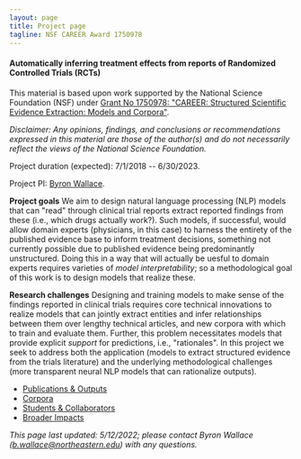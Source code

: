 ```yaml
---
layout: page
title: Project page
tagline: NSF CAREER Award 1750978
---
```


#### Automatically inferring treatment effects from reports of Randomized Controlled Trials (RCTs)

This material is based upon work supported by the National Science Foundation (NSF) under [Grant No 1750978: "CAREER: Structured Scientific Evidence Extraction: Models and Corpora"](https://www.nsf.gov/awardsearch/showAward?AWD_ID=1750978).


*Disclaimer: Any opinions, findings, and conclusions or recommendations expressed in this material are those of the author(s) and do not necessarily reflect the views of the National Science Foundation.*

Project duration (expected): 7/1/2018 -- 6/30/2023.

Project PI: [Byron Wallace](http://www.byronwallace.com).

**Project goals** We aim to design natural language processing (NLP) models that can "read" through clinical trial reports extract reported findings from these (i.e., which drugs actually work?). Such models, if successful, would allow domain experts (physicians, in this case) to harness the entirety of the published evidence base to inform treatment decisions, something not currently possible due to published evidence being predominantly unstructured. Doing this in a way that will actually be uesful to domain experts requires varieties of *model interpretability*; so a methodological goal of this work is to design models that realize these.

**Research challenges** Designing and training models to make sense of the findings reported in clinical trials requires core technical innovations to realize models that can jointly extract entities and infer relationships between them over lengthy technical articles, and new corpora with which to train and evaluate them. Further, this problem necessitates models that provide explicit *support* for predictions, i.e., "rationales". In this project we seek to address both the application (models to extract structured evidence from the trials literature) and the underlying methodological challenges (more transparent neural NLP models that can rationalize outputs). 


- [Publications & Outputs](pages/outputs.html)
- [Corpora](http://evidence-inference.ebm-nlp.com/)
- [Students & Collaborators](pages/students.html)
- [Broader Impacts](pages/broader_impacts.html)


*This page last updated: 5/12/2022; please contact Byron Wallace (b.wallace@northeastern.edu) with any questions.*
 
